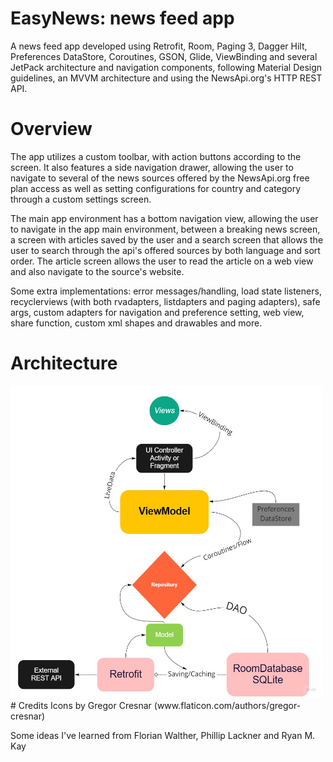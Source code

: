 # EasyNews: news feed app
A news feed app developed using Retrofit, Room, Paging 3, Dagger Hilt, Preferences DataStore, Coroutines, GSON, Glide, ViewBinding and several JetPack architecture
and navigation components, following Material Design guidelines, an MVVM architecture and using the NewsApi.org's HTTP REST API.
# Overview
The app utilizes a custom toolbar, with action buttons according to the screen. It also features a side navigation drawer, allowing the user to navigate to several
of the news sources offered by the NewsApi.org free plan access as well as setting configurations for country and category through a custom settings screen.

The main app environment has a bottom navigation view, allowing the user to navigate in the app main environment, between a breaking news screen, a screen with
articles saved by the user and a search screen that allows the user to search through the api's offered sources by both language and sort order. The article screen
allows the user to read the article on a web view and also navigate to the source's website.

Some extra implementations: error messages/handling, load state listeners, recyclerviews (with both rvadapters, listdapters and paging adapters), safe args, custom adapters
for navigation and preference setting, web view, share function, custom xml shapes and drawables and more.
# Architecture
<img src="https://raw.githubusercontent.com/jfransp/EasyNews-newsfeed-app/master/Flowchart%20Template.jpg" width="500" height="500" />
# Credits
Icons by Gregor Cresnar (www.flaticon.com/authors/gregor-cresnar)

Some ideas I've learned from Florian Walther, Phillip Lackner and Ryan M. Kay
